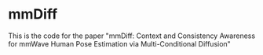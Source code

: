 # mmDiff
This is the code for the paper "mmDiff: Context and Consistency Awareness for mmWave Human Pose Estimation via Multi-Conditional Diffusion"
